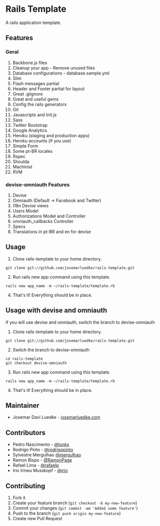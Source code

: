# Rails Template

A rails application template.

## Features

### Geral

1. Backbone.js files
2. Cleanup your app - Remove unused files
3. Database configurations - database.sample.yml
4. Slim
5. Flash messages partial
6. Header and Footer partial for layout
7. Great .giignore
8. Great and useful gems
9. Config the rails generators
10. Git
11. Javascripts and Init.js
12. Sass
13. Twitter Bootstrap
14. Google Analytics
15. Heroku (staging and production apps)
16. Heroku accounts (if you use)
17. Simple Form
17. Some pt-BR locales
18. Rspec
19. Shoulda
20. Machinist
19. RVM

### devise-omniauth Features

1. Devise
2. Omniauth (Default -> Facebook and Twitter)
3. I18n Devise views
4. Users Model
5. Authorizations Model and Controller
6. omniauth_callbacks Controller
7. Specs
8. Translations in pt-BR and en for devise


## Usage

1. Clone rails-template to your home directory.
```
git clone git://github.com/josemarluedke/rails-template.git
```

2. Run rails new app command using this template.
```
rails new app_name -m ~/rails-template/template.rb
```

4. That's it! Everything should be in place.
 

## Usage with devise and omniauth

If you will use devise and omniauth, switch the branch to devise-omniauth

1. Clone rails-template to your home directory.
```
git clone git://github.com/josemarluedke/rails-template.git
```

2. Switch the branch to devise-omniauth
```
cd rails-template
git checkout devise-omniauth
```

3. Run rails new app command using this template.
```
rails new app_name -m ~/rails-template/template.rb
```

4. That's it! Everything should be in place.

## Maintainer

- Josemar Davi Luedke - [josemarluedke.com](http://josemarluedke.com)

## Contributors

- Pedro Nascimento - [@lunks](https://github.com/lunks)
- Rodrigo Pinto - [@rodrigopinto](https://github.com/rodrigopinto)
- Sylvestre Mergulhao [@mergulhao](https://github.com/mergulhao)
- Ramon Bispo - [@RamonPage](https://github.com/RamonPage)
- Rafael Lima - [@rafaelp](https://github.com/rafaelp)
- Irio Irineu Musskopf - [@irio](https://github.com/irio)

## Contributing

1. Fork it
2. Create your feature branch (`git checkout -b my-new-feature`)
3. Commit your changes (`git commit -am 'Added some feature'`)
4. Push to the branch (`git push origin my-new-feature`)
5. Create new Pull Request

